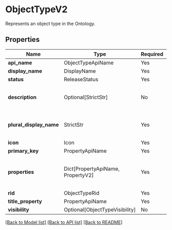 # ObjectTypeV2

Represents an object type in the Ontology.

## Properties
| Name | Type | Required | Description |
| ------------ | ------------- | ------------- | ------------- |
**api_name** | ObjectTypeApiName | Yes |  |
**display_name** | DisplayName | Yes |  |
**status** | ReleaseStatus | Yes |  |
**description** | Optional[StrictStr] | No | The description of the object type. |
**plural_display_name** | StrictStr | Yes | The plural display name of the object type. |
**icon** | Icon | Yes |  |
**primary_key** | PropertyApiName | Yes |  |
**properties** | Dict[PropertyApiName, PropertyV2] | Yes | A map of the properties of the object type. |
**rid** | ObjectTypeRid | Yes |  |
**title_property** | PropertyApiName | Yes |  |
**visibility** | Optional[ObjectTypeVisibility] | No |  |


[[Back to Model list]](../../../README.md#models-v1-link) [[Back to API list]](../../../README.md#documentation-for-api-endpoints) [[Back to README]](../../../README.md)
